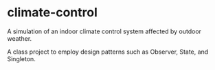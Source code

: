 # climate-control
A simulation of an indoor climate control system affected by outdoor weather.

A class project to employ design patterns such as Observer, State, and Singleton.
